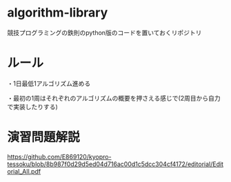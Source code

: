 # algorithm-library

競技プログラミングの鉄則のpython版のコードを置いておくリポジトリ

# ルール

・1日最低1アルゴリズム進める

・最初の1周はそれぞれのアルゴリズムの概要を押さえる感じで(2周目から自力で実装したりする)

# 演習問題解説

https://github.com/E869120/kyopro-tessoku/blob/8b987f0d29d5ed04d716ac00d1c5dcc304cf4172/editorial/Editorial_All.pdf
